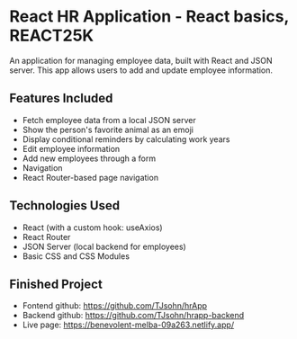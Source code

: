 # React HR Application - React basics, REACT25K

An application for managing employee data, built with React and JSON server. This app allows users to add and update employee information.

## Features Included

- Fetch employee data from a local JSON server
- Show the person's favorite animal as an emoji
- Display conditional reminders by calculating work years
- Edit employee information
- Add new employees through a form
- Navigation
- React Router-based page navigation

## Technologies Used

- React (with a custom hook: useAxios)
- React Router
- JSON Server (local backend for employees)
- Basic CSS and CSS Modules

## Finished Project

- Fontend github: https://github.com/TJsohn/hrApp
- Backend github: https://github.com/TJsohn/hrapp-backend
- Live page: https://benevolent-melba-09a263.netlify.app/
